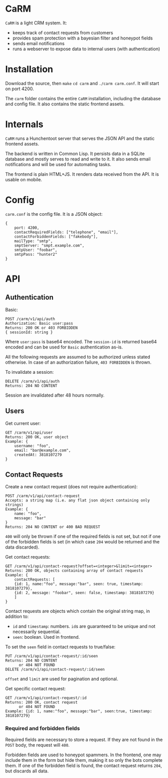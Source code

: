 # CaRM

`CaRM` is a light CRM system. It:

* keeps track of contact requests from customers
* provides spam protection with a bayesian filter and honeypot fields
* sends email notifications
* runs a webserver to expose data to internal users (with authentication)

# Installation

Download the source, then `make` `cd carm` and `./carm carm.conf`. It will start on port 4200.

The `carm` folder contains the entire `CaRM` installation, including the database and config file.
It also contains the static frontend assets.

# Internals

`CaRM` runs a Hunchentoot server that serves the JSON API and the static frontend assets. 

The backend is written in Common Lisp. It persists data in a SQLite database and mostly serves to read
and write to it. It also sends email notifications and will be used for automating tasks.

The frontend is plain HTML+JS. It renders data received from the API. It is usable on mobile.

# Config

`carm.conf` is the config file. It is a JSON object:

	{
		port: 4200,
		contactRequiredFields: ["telephone", "email"],
		contactForbiddenFields: ["fakebody"],
		mailType: "smtp",
		smptServer: "smpt.example.com",
		smtpUser: "foobar",
		smtpPass: "hunter2"
	}

# API

## Authentication

Basic:

	POST /carm/v1/api/auth
	Authorization: Basic user:pass
	Returns: 200 OK or 403 FORBIDDEN
	{ sessionId: string }
	
Where `user:pass` is base64 encoded. The `session-id` is returned base64 encoded and can be used for `Basic`
authentication as-is. 

All the following requests are assumed to be authorized unless stated otherwise. In case of an authorization
failure, `403 FORBIDDEN` is thrown.

To invalidate a session:

	DELETE /carm/v1/api/auth
	Returns: 204 NO CONTENT
	
Session are invalidated after 48 hours normally.

## Users

Get current user:

	GET /carm/v1/api/user
	Returns: 200 OK, user object
	Example: {
		username: "foo",
		email: "bar@example.com",
		createdAt: 3818107279
	}

## Contact Requests

Create a new contact request (does not require authentication):

	POST /carm/v1/api/contact-request
	Accepts: a string map (i.e. any flat json object containing only strings)
	Example: {
		name: "foo",
		message: "bar"
	}
	Returns: 204 NO CONTENT or 400 BAD REQUEST
	
`400` will only be thrown if one of the required fields is not set, but not if one of the forbidden fields is
set (in which case `204` would be returned and the data discarded).

Get contact requests:

	GET /carm/v1/api/contact-request?offset=<integer>&limit=<integer>
	Returns: 200 OK, objects containing array of contact requests
	Example: {
		contactRequests: [ 
		{id: 1, name:"foo", message:"bar", seen: true, timestamp: 3818107279}, 
		{id: 2, message: "foobar", seen: false, timestamp: 3818107279} 
		]
	}
	
Contact requests are objects which contain the original string map, in addition to:

* `id` and `timestamp`: numbers. `id`s are guaranteed to be unique and not necessarily sequential.
* `seen`: boolean. Used in frontend.

To set the `seen` field in contact requests to true/false:

	PUT /carm/v1/api/contact-request/:id/seen
	Returns: 204 NO CONTENT
	      or 404 NOT FOUND
	DELETE /carm/v1/api/contact-request/:id/seen
	
`offset` and `limit` are used for pagination and optional.

Get specific contact request:

	GET /carm/v1/api/contact-request/:id
	Returns: 200 OK, contact request
	      or 404 NOT FOUND
	Example: {id: 1, name:"foo", message:"bar", seen:true, timestamp: 3818107279}

### Required and forbidden fields

Required fields are necessary to store a request. If they are not found in the `POST` body, the request will `400`.

Forbidden fields are used to honeypot spammers. In the frontend, one may include them in the form but hide them,
making it so only the bots complete them. If one of the forbidden field is found, the contact request returns `204`,
but discards all data.

